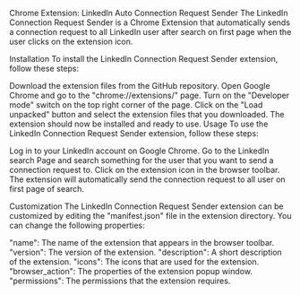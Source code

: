 Chrome Extension: LinkedIn Auto Connection Request Sender
The LinkedIn Connection Request Sender is a Chrome Extension that automatically sends a connection request to all LinkedIn user after search on first page when the user clicks on the extension icon.

Installation
To install the LinkedIn Connection Request Sender extension, follow these steps:

Download the extension files from the GitHub repository.
Open Google Chrome and go to the "chrome://extensions/" page.
Turn on the "Developer mode" switch on the top right corner of the page.
Click on the "Load unpacked" button and select the extension files that you downloaded.
The extension should now be installed and ready to use.
Usage
To use the LinkedIn Connection Request Sender extension, follow these steps:

Log in to your LinkedIn account on Google Chrome.
Go to the LinkedIn search Page and search something for the user that you want to send a connection request to.
Click on the extension icon in the browser toolbar.
The extension will automatically send the connection request to all user on first page of search.

Customization
The LinkedIn Connection Request Sender extension can be customized by editing the "manifest.json" file in the extension directory. You can change the following properties:

"name": The name of the extension that appears in the browser toolbar.
"version": The version of the extension.
"description": A short description of the extension.
"icons": The icons that are used for the extension.
"browser_action": The properties of the extension popup window.
"permissions": The permissions that the extension requires.

